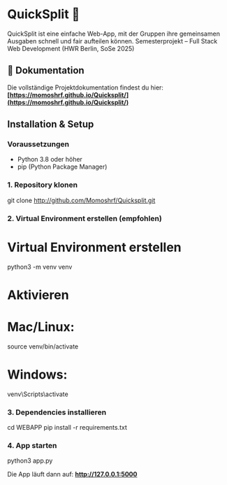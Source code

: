 # QuickSplit 💸

QuickSplit ist eine einfache Web-App, mit der Gruppen ihre gemeinsamen Ausgaben schnell und fair aufteilen können. Semesterprojekt – Full Stack 
Web Development (HWR Berlin, SoSe 2025)

## 📖 Dokumentation

Die vollständige Projektdokumentation findest du hier:
**[https://momoshrf.github.io/Quicksplit/](https://momoshrf.github.io/Quicksplit/)**

## Installation & Setup

### Voraussetzungen
- Python 3.8 oder höher
- pip (Python Package Manager)

### 1. Repository klonen

git clone http://github.com/Momoshrf/Quicksplit.git


### 2. Virtual Environment erstellen (empfohlen)

# Virtual Environment erstellen
python3 -m venv venv

# Aktivieren
# Mac/Linux:
source venv/bin/activate
# Windows:
venv\Scripts\activate


### 3. Dependencies installieren

cd WEBAPP
pip install -r requirements.txt


### 4. App starten

python3 app.py


Die App läuft dann auf: **http://127.0.0.1:5000**